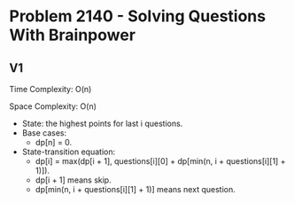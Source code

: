 # Problem 2140 - Solving Questions With Brainpower

## V1

Time Complexity: O(n)

Space Complexity: O(n)

- State: the highest points for last i questions.
- Base cases:
    - dp[n] = 0.
- State-transition equation:
    - dp[i] = max(dp[i + 1], questions[i][0] + dp[min(n, i + questions[i][1] + 1)]).
    - dp[i + 1] means skip.
    - dp[min(n, i + questions[i][1] + 1)] means next question.
